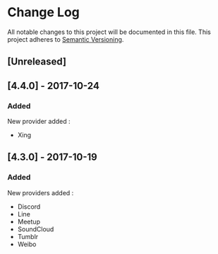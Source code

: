 # Change Log

All notable changes to this project will be documented in this file. This project adheres to [Semantic Versioning](http://semver.org/).


## [Unreleased]

## [4.4.0] - 2017-10-24
### Added
New provider added :
- Xing


## [4.3.0] - 2017-10-19
### Added
New providers added :
- Discord
- Line
- Meetup
- SoundCloud		
- Tumblr
- Weibo
